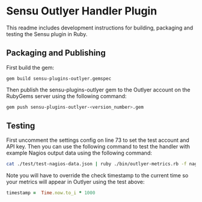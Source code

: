 # Sensu Outlyer Handler Plugin

This readme includes development instructions for building, packaging and testing the Sensu plugin in Ruby.

## Packaging and Publishing

First build the gem:

```
gem build sensu-plugins-outlyer.gemspec
```

Then publish the sensu-plugins-outlyer gem to the Outlyer account on the RubyGems server 
using the following command:

```bash
gem push sensu-plugins-outlyer-<version_number>.gem
```

## Testing

First uncomment the settings config on line 73 to set the test account and API key.
Then you can use the following command to test the handler with example Nagios
output data using the following command:

```bash
cat ./test/test-nagios-data.json | ruby ./bin/outlyer-metrics.rb -f nagios
```

Note you will have to override the check timestamp to the current time so your
metrics will appear in Outlyer using the test above:

```ruby
timestamp =  Time.now.to_i * 1000
```